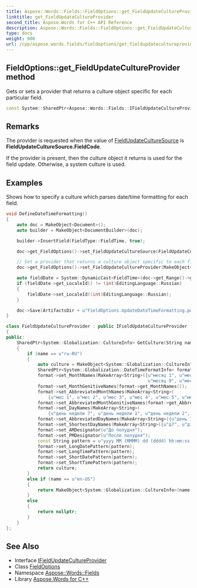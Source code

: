```yaml
---
title: Aspose::Words::Fields::FieldOptions::get_FieldUpdateCultureProvider method
linktitle: get_FieldUpdateCultureProvider
second_title: Aspose.Words for C++ API Reference
description: Aspose::Words::Fields::FieldOptions::get_FieldUpdateCultureProvider method. Gets or sets a provider that returns a culture object specific for each particular field in C++.
type: docs
weight: 900
url: /cpp/aspose.words.fields/fieldoptions/get_fieldupdatecultureprovider/
---
```

## FieldOptions::get_FieldUpdateCultureProvider method


Gets or sets a provider that returns a culture object specific for each particular field.

```cpp
const System::SharedPtr<Aspose::Words::Fields::IFieldUpdateCultureProvider> & Aspose::Words::Fields::FieldOptions::get_FieldUpdateCultureProvider() const
```

## Remarks


The provider is requested when the value of [FieldUpdateCultureSource](../get_fieldupdateculturesource/) is **FieldUpdateCultureSource.FieldCode**.

If the provider is present, then the culture object it returns is used for the field update. Otherwise, a system culture is used.

## Examples



Shows how to specify a culture which parses date/time formatting for each field. 
```cpp
void DefineDateTimeFormatting()
{
    auto doc = MakeObject<Document>();
    auto builder = MakeObject<DocumentBuilder>(doc);

    builder->InsertField(FieldType::FieldTime, true);

    doc->get_FieldOptions()->set_FieldUpdateCultureSource(FieldUpdateCultureSource::FieldCode);

    // Set a provider that returns a culture object specific to each field.
    doc->get_FieldOptions()->set_FieldUpdateCultureProvider(MakeObject<ExFieldOptions::FieldUpdateCultureProvider>());

    auto fieldDate = System::DynamicCast<FieldTime>(doc->get_Range()->get_Fields()->idx_get(0));
    if (fieldDate->get_LocaleId() != (int)EditingLanguage::Russian)
    {
        fieldDate->set_LocaleId((int)EditingLanguage::Russian);
    }

    doc->Save(ArtifactsDir + u"FieldOptions.UpdateDateTimeFormatting.pdf");
}

class FieldUpdateCultureProvider : public IFieldUpdateCultureProvider
{
public:
    SharedPtr<System::Globalization::CultureInfo> GetCulture(String name, SharedPtr<Field> field) override
    {
        if (name == u"ru-RU")
        {
            auto culture = MakeObject<System::Globalization::CultureInfo>(name, false);
            SharedPtr<System::Globalization::DateTimeFormatInfo> format = culture->get_DateTimeFormat();
            format->set_MonthNames(MakeArray<String>({u"месяц 1", u"месяц 2", u"месяц 3", u"месяц 4", u"месяц 5", u"месяц 6", u"месяц 7", u"месяц 8",
                                                      u"месяц 9", u"месяц 10", u"месяц 11", u"месяц 12", u""}));
            format->set_MonthGenitiveNames(format->get_MonthNames());
            format->set_AbbreviatedMonthNames(MakeArray<String>(
                {u"мес 1", u"мес 2", u"мес 3", u"мес 4", u"мес 5", u"мес 6", u"мес 7", u"мес 8", u"мес 9", u"мес 10", u"мес 11", u"мес 12", u""}));
            format->set_AbbreviatedMonthGenitiveNames(format->get_AbbreviatedMonthNames());
            format->set_DayNames(MakeArray<String>(
                {u"день недели 7", u"день недели 1", u"день недели 2", u"день недели 3", u"день недели 4", u"день недели 5", u"день недели 6"}));
            format->set_AbbreviatedDayNames(MakeArray<String>({u"день 7", u"день 1", u"день 2", u"день 3", u"день 4", u"день 5", u"день 6"}));
            format->set_ShortestDayNames(MakeArray<String>({u"д7", u"д1", u"д2", u"д3", u"д4", u"д5", u"д6"}));
            format->set_AMDesignator(u"До полудня");
            format->set_PMDesignator(u"После полудня");
            const String pattern = u"yyyy MM (MMMM) dd (dddd) hh:mm:ss tt";
            format->set_LongDatePattern(pattern);
            format->set_LongTimePattern(pattern);
            format->set_ShortDatePattern(pattern);
            format->set_ShortTimePattern(pattern);
            return culture;
        }
        else if (name == u"en-US")
        {
            return MakeObject<System::Globalization::CultureInfo>(name, false);
        }
        else
        {
            return nullptr;
        }
    }
};
```

## See Also

* Interface [IFieldUpdateCultureProvider](../../ifieldupdatecultureprovider/)
* Class [FieldOptions](../)
* Namespace [Aspose::Words::Fields](../../)
* Library [Aspose.Words for C++](../../../)
